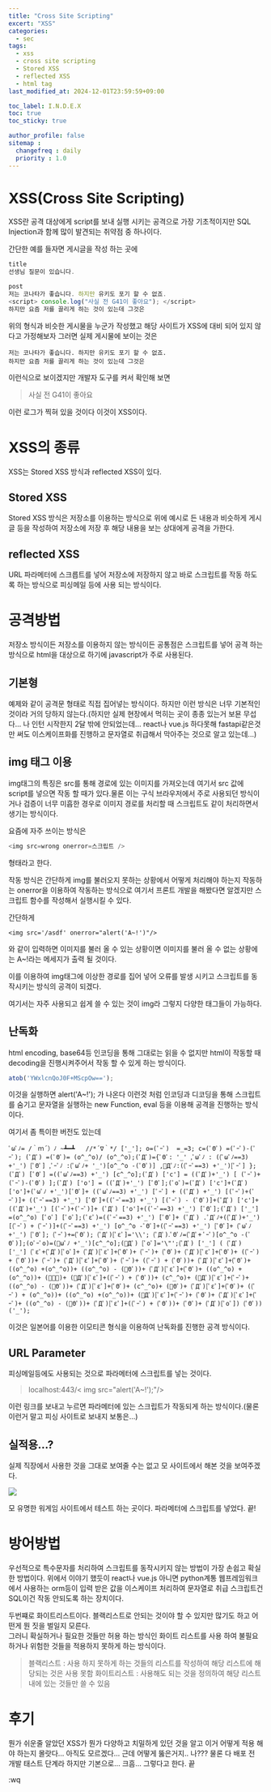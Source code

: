 ```yaml
---
title: "Cross Site Scripting"
excert: "XSS"
categories:
  - sec
tags:
  - xss
  - cross site scripting
  - Stored XSS
  - reflected XSS
  - html tag
last_modified_at: 2024-12-01T23:59:59+09:00

toc_label: I.N.D.E.X
toc: true
toc_sticky: true

author_profile: false
sitemap :
  changefreq : daily
  priority : 1.0
---
```


# XSS(Cross Site Scripting)

XSS란 공격 대상에게 script를 보내 실행 시키는 공격으로 가장 기초적이지만 SQL Injection과 함께 많이 발견되는 취약점 중 하나이다.

간단한 예를 들자면 게시글을 작성 하는 곳에
```javascript
title
선생님 질문이 있습니다.

post
저는 코나타가 좋습니다. 하지만 유키도 포기 할 수 없죠.
<script> console.log("사실 전 G41이 좋아요"); </script>
하지만 요즘 저를 끌리게 하는 것이 있는데 그것은
```

위의 형식과 비슷한 게시물을 누군가 작성했고 해당 사이트가 XSS에 대비 되어 있지 않다고 가정해보자 그러면 실제 게시물에 보이는 것은

```text
저는 코나타가 좋습니다. 하지만 유키도 포기 할 수 없죠.
하지만 요즘 저를 끌리게 하는 것이 있는데 그것은
```

이런식으로 보이겠지만 개발자 도구를 켜서 확인해 보면 

> 사실 전 G41이 좋아요

이런 로그가 찍혀 있을 것이다 이것이 XSS이다.

# XSS의 종류

XSS는 Stored XSS 방식과 reflected XSS이 있다.

## Stored XSS

Stored XSS 방식은 저장소를 이용하는 방식으로 위에 예시로 든 내용과 비슷하게 게시글 등을 작성하여 저장소에 저장 후 해당 내용을 보는 상대에게 공격을 가한다.

## reflected XSS

URL 파라메터에 스크릅트를 넣어 저장소에 저장하지 않고 바로 스크립트를 작동 하도록 하는 방식으로 피싱메일 등에 사용 되는 방식이다.

# 공격방법

저장소 방식이든 저장소를 이용하지 않는 방식이든 공통점은 스크립트를 넣어 공격 하는 방식으로 html을 대상으로 하기에 javascript가 주로 사용된다.

## 기본형

예제와 같이 <scropt> 공격문 </script> 형태로 직접 집어넣는 방식이다. 하지만 이런 방식은 너무 기본적인 것이라 거의 당하지 않는다.(하지만 실제 현장에서 먹히는 곳이 종종 있는거 보묜 무섭다... 나 인턴 시작한지 2달 밖에 안되었는데... react나 vue.js 하다못해 fastapi같은것만 써도 이스케이프화를 진행하고 문자열로 취급해서 막아주는 것으로 알고 있는데...) 

## img 태그 이용

img태그의 특징은 src를 통해 경로에 있는 이미지를 가져오는데 여기서 src 값에 script를 넣으면 작동 할 때가 있다.물론 이는 구식 브라우저에서 주로 사용되던 방식이거나 검증이 너무 미흡한 경우로 이미지 경로를 처리할 때 스크립트도 같이 처리하면서 생기는 방식이다.

요즘에 자주 쓰이는 방식은
``` javascript
<img src=wrong onerror=스크립트 />
```
형태라고 한다.

작동 방식은 간단하게 img를 불러오지 못하는 상황에서 어떻게 처리해야 하는지 작동하는 onerror을 이용하여 작동하는 방식으로 여기서 프론트 개발을 해봤다면 알겠지만 스크립트 함수를 작성해서 실행시킬 수 있다.

간단하게

```
<img src='/asdf' onerror="alert('A~!')"/>
```
와 같이 입력하면 이미지를 불러 올 수 있는 상황이면 이미지를 불러 올 수 없는 상황에는 A~!라는 메세지가 출력 될 것이다.

이를 이용하여 img태그에 이상한 경로를 집어 넣어 오류를 발생 시키고 스크립트를 동작시키는 방식의 공격이 되겠다.

여기서는 자주 사용되고 쉽게 쓸 수 있는 것이 img라 그렇지 다양한 태그들이 가능하다.

## 난독화

html encoding, base64등 인코딩을 통해 그대로는 읽을 수 없지만 html이 작동할 때 decoding을 진행시켜주어서 작동 할 수 있게 하는 방식이다.

```javascript
atob('YWxlcnQoJ0F+MScpOw==');
```

이것을 실행하면 alert('A~!'); 가 나온다 이런것 처럼 인코딩과 디코딩을 통해 스크립트를 숨기고 문자열을 실행하는 new Function, eval 등을 이용해 공격을 진행하는 방식이다.

여기서 좀 특이한 버전도 있는데

``` text
ﾟωﾟﾉ= /｀ｍ´）ﾉ ~┻━┻   //*´∇｀*/ ['_']; o=(ﾟｰﾟ)  =_=3; c=(ﾟΘﾟ) =(ﾟｰﾟ)-(ﾟｰﾟ); (ﾟДﾟ) =(ﾟΘﾟ)= (o^_^o)/ (o^_^o);(ﾟДﾟ)={ﾟΘﾟ: '_' ,ﾟωﾟﾉ : ((ﾟωﾟﾉ==3) +'_') [ﾟΘﾟ] ,ﾟｰﾟﾉ :(ﾟωﾟﾉ+ '_')[o^_^o -(ﾟΘﾟ)] ,ﾟДﾟﾉ:((ﾟｰﾟ==3) +'_')[ﾟｰﾟ] }; (ﾟДﾟ) [ﾟΘﾟ] =((ﾟωﾟﾉ==3) +'_') [c^_^o];(ﾟДﾟ) ['c'] = ((ﾟДﾟ)+'_') [ (ﾟｰﾟ)+(ﾟｰﾟ)-(ﾟΘﾟ) ];(ﾟДﾟ) ['o'] = ((ﾟДﾟ)+'_') [ﾟΘﾟ];(ﾟoﾟ)=(ﾟДﾟ) ['c']+(ﾟДﾟ) ['o']+(ﾟωﾟﾉ +'_')[ﾟΘﾟ]+ ((ﾟωﾟﾉ==3) +'_') [ﾟｰﾟ] + ((ﾟДﾟ) +'_') [(ﾟｰﾟ)+(ﾟｰﾟ)]+ ((ﾟｰﾟ==3) +'_') [ﾟΘﾟ]+((ﾟｰﾟ==3) +'_') [(ﾟｰﾟ) - (ﾟΘﾟ)]+(ﾟДﾟ) ['c']+((ﾟДﾟ)+'_') [(ﾟｰﾟ)+(ﾟｰﾟ)]+ (ﾟДﾟ) ['o']+((ﾟｰﾟ==3) +'_') [ﾟΘﾟ];(ﾟДﾟ) ['_'] =(o^_^o) [ﾟoﾟ] [ﾟoﾟ];(ﾟεﾟ)=((ﾟｰﾟ==3) +'_') [ﾟΘﾟ]+ (ﾟДﾟ) .ﾟДﾟﾉ+((ﾟДﾟ)+'_') [(ﾟｰﾟ) + (ﾟｰﾟ)]+((ﾟｰﾟ==3) +'_') [o^_^o -ﾟΘﾟ]+((ﾟｰﾟ==3) +'_') [ﾟΘﾟ]+ (ﾟωﾟﾉ +'_') [ﾟΘﾟ]; (ﾟｰﾟ)+=(ﾟΘﾟ); (ﾟДﾟ)[ﾟεﾟ]='\\'; (ﾟДﾟ).ﾟΘﾟﾉ=(ﾟДﾟ+ ﾟｰﾟ)[o^_^o -(ﾟΘﾟ)];(oﾟｰﾟo)=(ﾟωﾟﾉ +'_')[c^_^o];(ﾟДﾟ) [ﾟoﾟ]='\"';(ﾟДﾟ) ['_'] ( (ﾟДﾟ) ['_'] (ﾟεﾟ+(ﾟДﾟ)[ﾟoﾟ]+ (ﾟДﾟ)[ﾟεﾟ]+(ﾟΘﾟ)+ (ﾟｰﾟ)+ (ﾟΘﾟ)+ (ﾟДﾟ)[ﾟεﾟ]+(ﾟΘﾟ)+ ((ﾟｰﾟ) + (ﾟΘﾟ))+ (ﾟｰﾟ)+ (ﾟДﾟ)[ﾟεﾟ]+(ﾟΘﾟ)+ (ﾟｰﾟ)+ ((ﾟｰﾟ) + (ﾟΘﾟ))+ (ﾟДﾟ)[ﾟεﾟ]+(ﾟΘﾟ)+ ((o^_^o) +(o^_^o))+ ((o^_^o) - (ﾟΘﾟ))+ (ﾟДﾟ)[ﾟεﾟ]+(ﾟΘﾟ)+ ((o^_^o) +(o^_^o))+ (ﾟｰﾟ)+ (ﾟДﾟ)[ﾟεﾟ]+((ﾟｰﾟ) + (ﾟΘﾟ))+ (c^_^o)+ (ﾟДﾟ)[ﾟεﾟ]+(ﾟｰﾟ)+ ((o^_^o) - (ﾟΘﾟ))+ (ﾟДﾟ)[ﾟεﾟ]+(ﾟΘﾟ)+ (c^_^o)+ (ﾟΘﾟ)+ (ﾟДﾟ)[ﾟεﾟ]+(ﾟΘﾟ)+ ((ﾟｰﾟ) + (o^_^o))+ ((o^_^o) +(o^_^o))+ (ﾟДﾟ)[ﾟεﾟ]+(ﾟｰﾟ)+ (ﾟΘﾟ)+ (ﾟДﾟ)[ﾟεﾟ]+(ﾟｰﾟ)+ ((o^_^o) - (ﾟΘﾟ))+ (ﾟДﾟ)[ﾟεﾟ]+((ﾟｰﾟ) + (ﾟΘﾟ))+ (ﾟΘﾟ)+ (ﾟДﾟ)[ﾟoﾟ]) (ﾟΘﾟ)) ('_');
```

이것은 일본어를 이용한 이모티콘 형식을 이용하여 난독화를 진행한 공격 방식이다.

## URL Parameter

피싱메일등에도 사용되는 것으로 파라메터에 스크립트를 넣는 것이다.

> localhost:443/< img src="alert('A~!');"/>

이런 링크를 보내고 누르면 파라메터에 있는 스크립트가 작동되게 하는 방식이다.(물론 이런거 말고 피싱 사이트로 보내지 보통은...)

## 실적용...?

실제 직장에서 사용한 것을 그대로 보여줄 수는 없고 모 사이트에서 해본 것을 보여주겠다.

<img src="/assets/images/XSS/dream.png" onerror="alert('A~!');">

모 유명한 워게임 사이트에서 테스트 하는 곳이다. 파라메터에 스크립트를 넣었다. 끝!

# 방어방법

우선적으로 특수문자를 처리하여 스크립트를 동작시키지 않는 방법이 가장 손쉽고 확실한 방법이다. 위에서 이야기 했듯이 react나 vue.js 아니면 python계통 웹프레임워크에서 사용하는 orm등이 입력 받은 값을 이스케이프 처리하여 문자열로 취급 스크립트건 SQL이건 작동 안되도록 하는 장치이다.

두번쨰로 화이트리스트이다.
블랙리스트로 안되는 것이야 할 수 있지만 많기도 하고 어떤게 뭔 짓을 벌일지 모른다.  
그러니 확실하거나 필요한 것들만 허용 하는 방식인 화이트 리스트를 사용 하여 불필요하거나 위험한 것들을 적용하지 못하게 하는 방식이다.

> 블랙리스트 : 사용 하지 못하게 하는 것들의 리스트를 작성하여 해당 리스트에 해당되는 것은 사용 못함
> 화이트리스트 : 사용해도 되는 것을 정의하여 해당 리스트 내에 있는 것들만 쓸 수 있음

# 후기

뭔가 쉬운줄 알았던 XSS가 뭔가 다양하고 치밀하게 있던 것을 알고 이거 어떻게 적용 해야 하는지 몰랏다... 아직도 모르겠다... 근데 어떻게 뚫은거지.. 나??? 물론 다 배포 전 개발 태스트 단계라 하지만 기본으로... 크흠... 그렇다고 한다. 끝

:wq